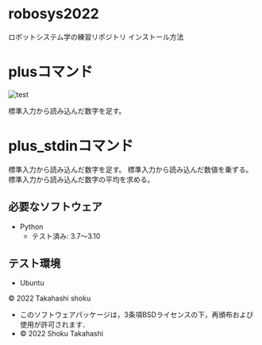 # robosys2022
 ロボットシステム学の練習リポジトリ
 インストール方法

# plusコマンド
![test](https://github.com/s21c1072/robosys2022/actions/workflows/test.yml/badge.svg)

 標準入力から読み込んだ数字を足す。

# plus_stdinコマンド

 標準入力から読み込んだ数字を足す。 
 標準入力から読み込んだ数値を乗ずる。 
 標準入力から読み込んだ数字の平均を求める。

## 必要なソフトウェア
* Python
  * テスト済み: 3.7〜3.10

## テスト環境
* Ubuntu

© 2022 Takahashi shoku
 * このソフトウェアパッケージは，3条項BSDライセンスの下，再頒布および使用が許可されます．
  * © 2022 Shoku Takahashi
